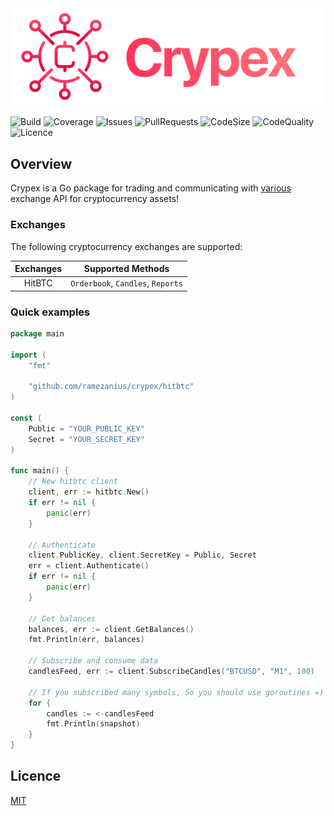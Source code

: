 <img src=".github/crypex.png" alt="Crypex Logo" />

![Build](https://img.shields.io/github/workflow/status/ramezanius/crypex/Crypex?label=build)
![Coverage](https://img.shields.io/codacy/coverage/6996e8a7fdb845eea86f02740f57e94b?label=coverage)
![Issues](https://img.shields.io/github/issues/ramezanius/crypex?label=issues)
![PullRequests](https://img.shields.io/github/issues-pr/ramezanius/crypex?label=pull%20requests)
![CodeSize](https://img.shields.io/github/languages/code-size/ramezanius/crypex?label=code%20size)
![CodeQuality](https://img.shields.io/codacy/grade/6996e8a7fdb845eea86f02740f57e94b?label=code%20quality)
![Licence](https://img.shields.io/github/license/ramezanius/crypex?label=licence)

## Overview
Crypex is a Go package for trading and communicating with [various](#Exchanges) exchange API for cryptocurrency assets!

### Exchanges
The following cryptocurrency exchanges are supported:  

Exchanges | Supported Methods
:-:|:-:
HitBTC | `Orderbook`, `Candles`, `Reports`

### Quick examples
```go
package main

import (
	"fmt"

	"github.com/ramezanius/crypex/hitbtc"
)

const (
	Public = "YOUR_PUBLIC_KEY"
	Secret = "YOUR_SECRET_KEY"
)

func main() {
	// New hitbtc client
	client, err := hitbtc.New()
	if err != nil {
		panic(err)
	}

	// Authenticate
	client.PublicKey, client.SecretKey = Public, Secret
	err = client.Authenticate()
	if err != nil {
		panic(err)
	}

	// Get balances
	balances, err := client.GetBalances()
	fmt.Println(err, balances)

	// Subscribe and consume data
	candlesFeed, err := client.SubscribeCandles("BTCUSD", "M1", 100)

	// If you subscribed many symbols, So you should use goroutines =)
	for {
		candles := <-candlesFeed
		fmt.Println(snapshot)
	}
}
```

## Licence
[MIT](LICENCE)

